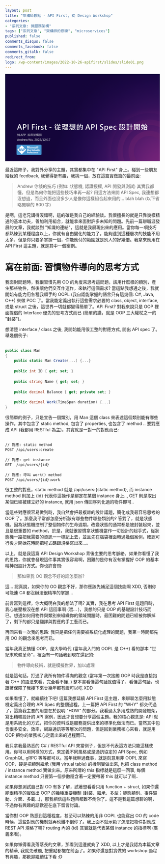 ```yaml
---
layout: post
title: "架構師觀點 - API First, 從 Design Workshop"
categories:
- "系列文章: 微服務架構"
tags: ["系列文章", "架構師的修練", "microservices"]
published: false
comments_disqus: false
comments_facebook: false
comments_gitalk: false
redirect_from:
logo: /wp-content/images/2022-10-26-apifirst/slides/slide01.png
---
```


![](/wp-content/images/2023-01-01-api-design-workshop/slides/slides-01.png)

<!--
API FIRST #2

// 摘要 first, 別寫太長

// OOP concepts in API design

OOP, 封裝, 繼承, 多型
=> 時事題，德國架構師說不要用繼承 blah blah blah

封裝就是設計 API 最重要的事情
封裝是原則，設計概念來自抽象化 (ADT, Abstract Data Type)

抽象化帶來封裝的設計，就需要有介面。介面的實作階層上下關係就是繼承
繼承的目的是帶來多型的操作，多型式期待的對外效果，繼承是提供這效果的內部機制

三件事都是一體的，指示是從不同角度來看。
	=> API

	   封裝

     繼承	多型

=> Impl		=> callback, different service
=> Backward	=> same API
   Capability	=> 相容的服務, API 的規格標準 blah blah
-->

最近這陣子，我對外分享的主題，其實都集中在 "API First" 身上。碰到一些朋友給我的 feedback, 我覺得挺有趣，我挑一個，放在這篇實做篇的最前面:

> Andrew 你談的技巧 (例如: 狀態機, 認證授權, API 開發與測試) 其實我都懂，但是為何你能把這些技巧串再一起? 用這方法來開 API Spec, 我連想都沒想過，而且外面也沒多少人是像你這樣組合起來用的... blah blah (以下省略閒聊的 800 字)

是啊，這老兄講得沒錯啊，這的確是我自己的經驗談。我很擅長的就是只靠幾樣精通的基本功夫，善加利用組合，就能拿來面對許多未知的問題。先前一篇聊職涯發展的文章，我就談到 "知識的連結"，這就是我展現出來的應用。當你每一項技巧都熟練到某種程度以上，你就有自由變化的能力了。能夠達到這種層次的技能不用太多，但是你只要多掌握一個，你能應付的範圍就是別人的好幾倍。我拿來應用在 API First 這主題，就是其中一個案例。

<!--more-->



# 寫在前面: 習慣物件導向的思考方式

我面對問題時，我很習慣先用 OO 的角度來思考這問題，該用什麼樣的類別，產生那些物件，然後讓他們交互作運作，來執行這個需求? 當這點我想通之後，我就開始有能力用各種我順手的 OOPL (我自認能掌握的語言只有這幾個: C#, Java, C++) 來做 POC 了。當我能定義出執行這些需求必要的 class, object, interface, 或是 struct 之後，這世界一切就都變得簡單了。API First? 對我來說只是 OOP 裡面提倡的 Interface 優先的思考方式而已 (簡單的講，就是 OOP 三大權杖之一的 "封裝")。

想清楚 interface / class 之後, 我開始能用很工整的對應方式, 開出 API spec 了。舉幾個例子:

```csharp

public class Man
{
    public static Man Create(...) {...}

    public int ID { get; set; }

    public string Name { get; set; }

    public decimal Balance { get; private set; }

    public decimal Work(TimeSpan duration) {...}
}

```

很簡單的例子，只是宣告一個類別，用 Man 這個 class 來表達這個類別能有哪些操作。其中包含了 static method, 包含了 properties, 也包含了 method .. 要對應成 API (我都用 RESTful 為主)，其實就是一對一的對應而已:

```

// 對應: static method
POST /api/users:create

// 對應: get instance
GET  /api/users/{id}

// 對應: 呼叫 work() method
POST /api/users/{id}:work

```

很工整的對應，static method 就是 /api/users:{static method}, 而 instance method 則加上 {id} 代表你這操作是綁定在某個 instance 身上.., GET 則是取出某個已經被建立好的 instance, 就用 json 傳回序列化過的物件即可..

當這些對應很容易做到時，我自然會把最複雜的設計議題，簡化成我最容易思考的 OOP 了。那麼我平常都怎麼分析該有哪些物件哪些類別的? 答對了，就是狀態機。因為狀態機控制了整個物件的生命週期，改變狀態的通常都是被封裝起來，並且是很重要的 method，於是，我就很習慣拿狀態機當作一切設計的起手式，從狀態機一路把我需要的資訊一一標記上去，並且先在腦袋裡面轉過幾個案例，確認可行後才開始花時間把程式碼跟規格寫出來...。

以上，就是我這篇 API Design Workshop 背後主要的思考脈絡。如果你看懂了我的思路，你就會發現這件事其實很容易啊，困難的是你有沒有掌握好 OOP 的基本精神跟設計方式。你也許會問:

> 那如果我 OO 觀念不好的話怎麼辦?

這... 認真說，如果你的 OO 觀念不好，那你應該先補足這個技能啊 XDD, 否則你可能連 C# 都沒辦法很精準的掌握...


前言寫到這裡，你大概明白我的想法了嗎? 其實，我在思考 API First 這題目時，我心底壓根沒在想 API 這回事啊 (喂... )，我想的只是 OOP 的基礎設計技巧而已。想通如何用物件與類別來組織你的領域問題時，最困難的問題已經被你解掉了，剩下的都只是翻譯與對應的手工藝而已。

再回來看一次我的思路: 我只是把任何需要被系統化處理的問題，我第一時間都先用 OO 的觀念來思考而已。

當年我真正搞懂 OOP，是大學時代 (當年我入門的 OOPL 是 C++) 看的那本 "世紀末軟體革命"，裡面有一句話我到現在還記的:

> 物件導向技術，就是模擬世界，加以處理

就是這句話，打通了我所有物件導向的觀念 (當年第一次接觸 OOP 時我是直接抱著 C++ 的語法來看，完全看不懂..) 整本書看懂這句話就值得了，看懂這句話，也跟著保障了我接下來廿幾年都有飯可以吃 XDD

如果看懂了，就繼續往下吧! 這篇我想延續 API First 這主題，來聊聊怎麼用狀態機定義出合理的 API Spec 的整個過程。上一篇把 API First 的 "WHY" 都交代過了，這篇我主要的用意在於說明 "HOW" 的部分。我看過太多用成熟的開發框架，寫出糟糕設計的 API 案例，因此才會想要分享這個主題。我的核心觀念是: API 就是用系統化的方式，把你的資料或是服務提供出來的標準化做法而已。當然其中包含很多安全，效率，網路通訊等等層次的問題，但是回到業務核心來看，就是用 OOP 把你的業務核心定義出來的過程而已。

我只拿我最熟悉的 C# / RESTful API 來當例子，但是不代表這方法只能這樣使用。你可以用同樣的方式，來定義不同風格或是通訊協定的 API Spec, 例如 GraphQL, gRPC 等等都可以。當年我幹過蠢事，就是刻意用非 OOPL 來寫 OOP，硬是把類別繼承 (我用 virtual table) 的機制實做出來, 也把 class method / instance method 實做出來。原來所謂的 this 指標就是這麼一回事, 每個 instance method 只要第一個參數隱含著一定要帶著 this 就可以了啊..

如果你想測試自己對 OO 有多了解，試著想看看只用 function + struct, 如果你還能很精準的實做出 OOP 的幾種重要機制 (封裝、繼承、多型；靜態類別、事件驅動、介面、多載...)，那我相信這些題目都難不倒你了。這不是我這篇想聊的啊，不過你有興趣的話歡迎在底下留言討論。

當你對 OOP 熟悉到這種程度，甚至可以熟練的用非 OOPL 也能寫出 OO 的 code 時候，這些對應的機制就再也難不倒你了。我上面不就示範了怎麼把物件對應成 REST API 規格了嗎? routing 內的 {id} 其實就是代表某個 instance 的指標啊 (廣義來看)。

如果你懶得看我落落長的文章，那看到這邊就夠了 XDD, 以上才是我認為本篇文章的精華, 我就先破題, 把重點都擺在前面了。如果你還是對實做的 workshop 過程有興趣，那歡迎繼續往下看 :D







<!--


# 2, API 的開發策略

![](/wp-content/images/2022-10-26-apifirst/slides/slide26.png)

![](/wp-content/images/2022-10-26-apifirst/slides/slide27.png)

## 2.1, 開發流程的改變

![](/wp-content/images/2022-10-26-apifirst/slides/slide28.png)

## 2.2, 設計方式的改變 & 標準化

![](/wp-content/images/2022-10-26-apifirst/slides/slide34.png)

## 2.3, 從設計階段就考慮安全性

![](/wp-content/images/2022-10-26-apifirst/slides/slide42.png)

## 2.4, 思考是否過度設計

![](/wp-content/images/2022-10-26-apifirst/slides/slide48.png)


# 3, 那些我經歷過 API 相關的故事

# 4, 總結 & 寫在最後..

![](/wp-content/images/2022-10-26-apifirst/slides/slide52.png)












--
你真的需要 CRUD 的 API / 微服務嗎?

CRUD，是 DB access domain 的用語, 你當然可以這樣定義你的 service, 但是這也代表你主要的目的就是 "操作" 資料而已，而且是把它當成 storage 的角度在操作，並非有商業意義的操作。因為 CRUD 就是 data access 的 domain 用語。

換個角度想，這樣做背後的目的，就是把原本 database / storage access protocol, 從專屬的 protocol / api, 提升到 http api 而已。這沒有不對，是選擇問題，如果你要的真的是這樣，這是好的做法。如果你真的要的是 CRUD，甚至有很多 code gen + ORM 都做得比你好，你不一定要自己從頭開始做。







--
這次直播，你覺得最大的收穫是什麼?

4

Anonymous
從狀態圖來驅動 API ，這套方法有次序有架構的疏理 api 的建構並且同時涵蓋了 CDC & access control 的設計，感謝大大的整理與分享也是借這個機會才看到你的 blog 有非常多很好的文章，感謝你的分享！

Anonymous
謝謝Andrew 大哥, API 1st 的觀念讓我處在長久以來受到打帶跑組織文化的開發型態(UI + schema)，茅塞頓開，獲得啟發的感覺。之後我會嘗試反芻出具體適合我工作場域的模式。

Anonymous
Andrew 好強

Anonymous
了解真正的 API First 設計方式該從哪個角度切入設計





--
Anonymous
 2
 7 Oct, 9:48pm



以scrum兩週為一週期，可以談談api First在定義期 開發期 整合期 測試期在流程順利下，大致上的占比嗎


Anonymous
 1
 7 Oct, 9:55pm



要如何測試api資安風險, 當內部沒專業資安人員時


Anonymous
 0
 7 Oct, 10:13pm



請問 API first 的開發方式也適用於 to C 的產品上嗎？


Anonymous
 0
 7 Oct, 10:15pm



根據p.43 要改成API FIRST，並且做到功能權限分則，會需要捨棄RESTful API嗎


Anonymous
 0
 7 Oct, 10:37pm



1. 請問API first，會做成每個API是一個MicroService嗎？還是會相關API放在同一個MicroService


Anonymous
 0
 7 Oct, 10:38pm



Contract First的模式下 與前端討論時還是希望以業務邏輯組裝對應的API，需要怎麼說服API的擴充與拓展性優先


Anonymous
 0
 7 Oct, 10:43pm



若本身非該領域的專家，要怎麼確認自己在規劃系統的時候考慮的是極大值而不是落在某些最大值? 極大值會因為系統在未來加入了一個新領域的商業需求而改變嗎? 如果會的話請問要怎麼因應呢? 謝謝! p.57

Anonymous
 0
 7 Oct, 9:36pm


理想很豐滿，現實很骨感。可以分享些導入 91 時遇到的困難嗎？


Anonymous
 1
 7 Oct, 9:56pm


何種人格特質適合當架構師？


Anonymous
 1
 7 Oct, 9:56pm


開發出api時, 團隊要如何溝通接口, 用類似Swagger建立的REST API文件嗎？ 還是用其他工具


Anonymous
 1
 7 Oct, 9:54pm


Contract First 的規格要設計承受多少請求量？會不會發生過度設計？


Anonymous
 1
 7 Oct, 9:54pm


lmpl 全名是?


Anonymous
 1
 7 Oct, 9:39pm


在使用Kong、Axway、APIC、Apigee等API管理平台，管理公司內部API(先排除對外API) 需要定義甚麼規範讓公司API開發團隊遵守?這樣規劃有什麼坑要注意的? 在規劃內部API的API developer portal給業務單位或有跨單位開發需求時，有什麼建議設計嗎?


Anonymous
 2
 7 Oct, 10:38pm


Api First 的設計開發模式，在收到老闆的需求後，以貴公司來講，討論 Api 的流程是以 PM 發起的嗎？還是這樣的開發流程會是需要以 RD 來主導 RD來規劃，QA也會參與這樣的討論嗎？


o
on
 2
 7 Oct, 9:51pm


Contract First 的流程，很容易卡在後端開發人員說 DB 沒欄位，生不出資料，還有另外 100 種理由。



https://hackmd.io/@DevOpsDay/2022/%2F%40DevOpsDay%2FryaejF6ei


https://docs.google.com/presentation/d/1yN8SlMwqoPpO_69dwxsAxWRwLdUB0pmBXCpioxMK-5g/edit#slide=id.g1616bfd0567_0_57


https://netflixtechblog.com/timestone-netflixs-high-throughput-low-latency-priority-queueing-system-with-built-in-support-1abf249ba95f

https://netflixtechblog.com/timestone-netflixs-high-throughput-low-latency-priority-queueing-system-with-built-in-support-1abf249ba95f

-->